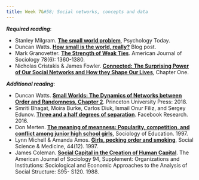 ```yaml
---
title: Week 7&#58; Social networks, concepts and data
---
```


[comment]: <> (- Lecture covers Nicholas Christakis Ted talk https://www.youtube.com/watch?v=1UoI6YRKo2I)

***Required reading***:

- Stanley Milgram. [**The small world problem**](http://snap.stanford.edu/class/cs224w-readings/milgram67smallworld.pdf), Psychology Today.
- Duncan Watts. [**How small is the world, really?**](https://medium.com/@duncanjwatts/how-small-is-the-world-really-736fa21808ba) Blog post.
- Mark Granovetter. [**The Strength of Weak Ties**](https://www.jstor.org/stable/2776392?seq=1). American Journal of Sociology 78(6): 1360-1380.
- Nicholas Cristakis & James Fowler. [**Connected: The Surprising Power of Our Social Networks and How they Shape Our Lives**](http://connectedthebook.com/pdf/excerpt.pdf), Chapter One.

***Additional reading***:

- Duncan Watts. [**Small Worlds: The Dynamics of Networks between Order and Randomness, Chapter 2**](https://www-degruyter-com.ezproxy.bgu.ac.il/princetonup/view/title/542810). Princeton University Press: 2018.
- Smriti Bhagat, Moira Burke, Carlos Diuk, Ismail Onur Filiz, and Sergey Edunov. [**Three and a half degrees of separation**](https://research.fb.com/blog/2016/02/three-and-a-half-degrees-of-separation/). Facebook Research. 2016.
- Don Merten. [**The meaning of meanness: Popularity, competition, and conflict among junior high school girls**](https://www-jstor-org.ezproxy.bgu.ac.il/stable/2673207?sid=primo&origin=crossref#metadata_info_tab_contents), Sociology of Education. 1997.
- Lynn Michell & Amanda Amos. [**Girls, pecking order and smoking**](https://www-sciencedirect-com.ezproxy.bgu.ac.il/science/article/pii/S027795369600295X), Social Science & Medicine, 44(12). 1997.
- James Coleman. [**Social Capital in the Creation of Human Capital**](https://www-jstor-org.ezproxy.bgu.ac.il/stable/2780243?seq=1#metadata_info_tab_contents). The American Journal of Sociology 94, Supplement: Organizations and Institutions: Sociological and Economic Approaches to the Analysis of Social Structure: S95- S120. 1988.

